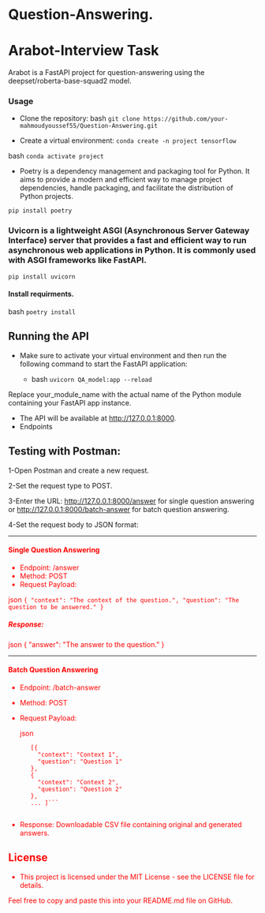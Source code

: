 # Question-Answering.
# Arabot-Interview Task

Arabot is a FastAPI project for question-answering using the deepset/roberta-base-squad2 model.

### Usage
* Clone the repository:
   bash ``` git clone https://github.com/your-mahmoudyoussef55/Question-Answering.git ```


* Create a virtual environment:
```conda create -n project tensorflow```




bash ``` conda activate project ```



* Poetry is a dependency management and packaging tool for Python. It aims to provide a modern and efficient way to manage project dependencies, handle packaging, and facilitate the distribution of Python projects.


``` pip install poetry ```


### Uvicorn is a lightweight ASGI (Asynchronous Server Gateway Interface) server that provides a fast and efficient way to run asynchronous web applications in Python. It is commonly used with ASGI frameworks like FastAPI.

``` pip install uvicorn ```


#### Install requirments.
  
bash ``` poetry install ```



## Running the API

* Make sure to activate your virtual environment and then run the following command to start the FastAPI application:

     * bash ``` uvicorn QA_model:app --reload ```

Replace your_module_name with the actual name of the Python module containing your FastAPI app instance.

* The API will be available at http://127.0.0.1:8000.
* Endpoints

## Testing with Postman:
1-Open Postman and create a new request.

2-Set the request type to POST.

3-Enter the URL: http://127.0.0.1:8000/answer for single question answering or http://127.0.0.1:8000/batch-answer for batch question answering.

4-Set the request body to JSON format:

-----------------------------------------------

#### <font color="red"> Single Question Answering

* Endpoint: /answer
* Method: POST
* Request Payload:

json ```
   {
  "context": "The context of the question.",
  "question": "The question to be answered."
} ```

##### Response:

 json
 {
      "answer": "The answer to the question."
}   


-----------------------------------


#### <font color="red"> Batch Question Answering

* Endpoint: /batch-answer
* Method: POST
* Request Payload:

    json
   ``` 
      [{
        "context": "Context 1",
        "question": "Question 1"
      },
      {
        "context": "Context 2",
        "question": "Question 2"
      },
      ... ]```


* Response: Downloadable CSV file containing original and generated answers.

## License

- This project is licensed under the MIT License - see the LICENSE file for details.


Feel free to copy and paste this into your README.md file on GitHub.
